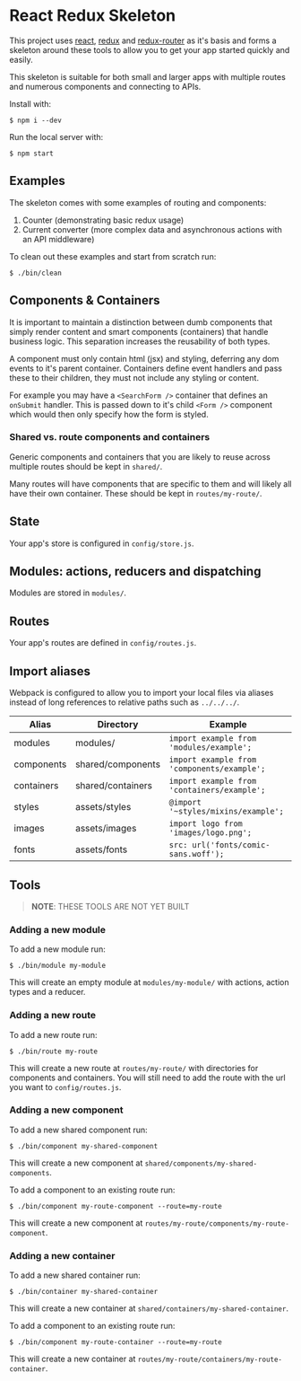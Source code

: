 
# React Redux Skeleton

This project uses [react](https://github.com/facebook/react), [redux](https://github.com/rackt/redux) and [redux-router](https://github.com/rackt/redux-router) as it's basis and forms a skeleton around these tools to allow you to get your app started quickly and easily.

This skeleton is suitable for both small and larger apps with multiple routes and numerous components and connecting to APIs.

Install with:

```
$ npm i --dev
```

Run the local server with:

```
$ npm start
```


## Examples

The skeleton comes with some examples of routing and components:

1. Counter (demonstrating basic redux usage)
2. Current converter (more complex data and asynchronous actions with an API middleware)

To clean out these examples and start from scratch run:

```
$ ./bin/clean
```


## Components & Containers

It is important to maintain a distinction between dumb components that simply render content and smart components (containers) that handle business logic. This separation increases the reusability of both types.

A component must only contain html (jsx) and styling, deferring any dom events to it's parent container. Containers define event handlers and pass these to their children, they must not include any styling or content.

For example you may have a `<SearchForm />` container that defines an `onSubmit` handler. This is passed down to it's child `<Form />` component which would then only specify how the form is styled.

### Shared vs. route components and containers

Generic components and containers that you are likely to reuse across multiple routes should be kept in `shared/`.

Many routes will have components that are specific to them and will likely all have their own container. These should be kept in `routes/my-route/`.


## State

Your app's store is configured in `config/store.js`.


## Modules: actions, reducers and dispatching

Modules are stored in `modules/`.


## Routes

Your app's routes are defined in `config/routes.js`.


## Import aliases

Webpack is configured to allow you to import your local files via aliases instead of long references to relative paths such as `../../../`.

| Alias | Directory | Example |
|-------|-----------|---------|
| modules | modules/ | `import example from 'modules/example';` |
| components | shared/components | `import example from 'components/example';` |
| containers | shared/containers | `import example from 'containers/example';` |
| styles     | assets/styles     | `@import '~styles/mixins/example';` |
| images     | assets/images     | `import logo from 'images/logo.png';` |
| fonts      | assets/fonts      | `src: url('fonts/comic-sans.woff');` |


## Tools

> **NOTE**: THESE TOOLS ARE NOT YET BUILT

### Adding a new module

To add a new module run:

```
$ ./bin/module my-module
```

This will create an empty module at `modules/my-module/` with actions, action types and a reducer.

### Adding a new route

To add a new route run:

```
$ ./bin/route my-route
```

This will create a new route at `routes/my-route/` with directories for components and containers. You will still need to add the route with the url you want to `config/routes.js`.

### Adding a new component

To add a new shared component run:

```
$ ./bin/component my-shared-component
```

This will create a new component at `shared/components/my-shared-components`.

To add a component to an existing route run:

```
$ ./bin/component my-route-component --route=my-route
```

This will create a new component at `routes/my-route/components/my-route-component`.


### Adding a new container

To add a new shared container run:

```
$ ./bin/container my-shared-container
```

This will create a new container at `shared/containers/my-shared-container`.

To add a component to an existing route run:

```
$ ./bin/component my-route-container --route=my-route
```

This will create a new container at `routes/my-route/containers/my-route-container`.
